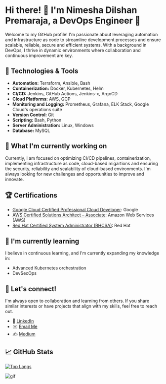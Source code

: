 # Hi there! 👋 I'm Nimesha Dilshan Premaraja, a DevOps Engineer 🚀

Welcome to my GitHub profile! I'm passionate about leveraging automation and infrastructure as code to streamline development processes and ensure scalable, reliable, secure and efficient systems. With a background in DevOps, I thrive in dynamic environments where collaboration and continuous improvement are key.


## 🔧 Technologies & Tools

- **Automation:** Terraform, Ansible, Bash
- **Containerization:** Docker, Kubernetes, Helm
- **CI/CD:** Jenkins, GitHub Actions, Jenkins-x, ArgoCD
- **Cloud Platforms:** AWS, GCP
- **Monitoring and Logging:** Prometheus, Grafana, ELK Stack, Google Cloud's operations suite
- **Version Control:** Git
- **Scripting:** Bash, Python
- **Server Administration:** Linux, Windows
- **Database:** MySQL

## 🚀 What I'm currently working on

Currently, I am focused on optimizing CI/CD pipelines, containerization, implementing infrastructure as code, cloud-based migartions and ensuring the security, reliability and scalability of cloud-based environments. I'm always looking for new challenges and opportunities to improve and innovate.

## 🏆 Certifications

- [Google Cloud Certified Professional Cloud Developer](https://www.credential.net/605127b0-4664-4860-99d0-f5ce1b23de34): Google
- [AWS Certified Solutions Architect – Associate](https://www.credly.com/badges/e08f80b4-3803-485b-b702-65024e20c15c?source=linked_in_profile): Amazon Web Services (AWS)
- [Red Hat Certified System Administrator (RHCSA)](https://rhtapps.redhat.com/certifications/badge/verify/QIS37AJFTBF2NM3JYC64ZE6GWEAEQU3CUPSQX2KSDXT6RW46LQ3T7ULZ55KZZ56SKO7EQ3ETTLYZQ4U5NQYTCNA62RUWOCM34WWBUYQ=): Red Hat


## 🌱 I'm currently learning

I believe in continuous learning, and I'm currently expanding my knowledge in:

- Advanced Kubernetes orchestration
- DevSecOps

## 👯 Let's connect!

I'm always open to collaboration and learning from others. If you share similar interests or have projects that align with my skills, feel free to reach out.

- 💬 [LinkedIn](https://www.linkedin.com/in/nimesha-dilshan-6103a0191/)
- ✉️ [Email Me](mailto:nimeshadilshanpm@gmail.com)
- ✍️ [Medium](https://medium.com/@pmndilshan)


## 📈 GitHub Stats

<!-- ![Your GitHub Stats](https://github-readme-stats.vercel.app/api?username=NimeshaDil&show_icons=true&hide=contribs,issues) -->

[![Top Langs](https://github-readme-stats.vercel.app/api/top-langs/?username=NimeshaDil&layout=compact)](https://github.com/anuraghazra/github-readme-stats)

<!-- [![GitHub Streak](https://github-readme-streak-stats.herokuapp.com/?user=NimeshaDil)](https://github.com/DenverCoder1/github-readme-streak-stats) -->

<!-- [![GitHub Trophies](https://github-profile-trophy.vercel.app/?username=NimeshaDil)](https://github.com/ryo-ma/github-profile-trophy) -->



 <!-- ## 📝 Latest Blog Posts -->

<!-- BLOG-POST-LIST:START -->
<!-- - [Title of Blog Post 1](link-to-blog-post-1)
- [Title of Blog Post 2](link-to-blog-post-2) -->
<!-- BLOG-POST-LIST:END -->

![gif](https://images-wixmp-ed30a86b8c4ca887773594c2.wixmp.com/f/3f6c4afc-7680-42d7-9859-ce7d521c2f37/dcei9fh-e06b7871-ec40-4b6f-a30e-7ba56b0ca82d.gif?token=eyJ0eXAiOiJKV1QiLCJhbGciOiJIUzI1NiJ9.eyJzdWIiOiJ1cm46YXBwOjdlMGQxODg5ODIyNjQzNzNhNWYwZDQxNWVhMGQyNmUwIiwiaXNzIjoidXJuOmFwcDo3ZTBkMTg4OTgyMjY0MzczYTVmMGQ0MTVlYTBkMjZlMCIsIm9iaiI6W1t7InBhdGgiOiJcL2ZcLzNmNmM0YWZjLTc2ODAtNDJkNy05ODU5LWNlN2Q1MjFjMmYzN1wvZGNlaTlmaC1lMDZiNzg3MS1lYzQwLTRiNmYtYTMwZS03YmE1NmIwY2E4MmQuZ2lmIn1dXSwiYXVkIjpbInVybjpzZXJ2aWNlOmZpbGUuZG93bmxvYWQiXX0.m0pGw0Y-8PZLUP-MIIbkKwSBfXX6F0onvlpA3qbruVs)

